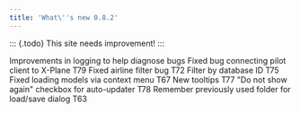 ```yaml
---
title: 'What\''s new 0.8.2'
---
```


::: {.todo}
This site needs improvement!
:::

Improvements in logging to help diagnose bugs Fixed bug connecting pilot
client to X-Plane T79 Fixed airline filter bug T72 Filter by database ID
T75 Fixed loading models via context menu T67 New tooltips T77 \"Do not
show again\" checkbox for auto-updater T78 Remember previously used
folder for load/save dialog T63
